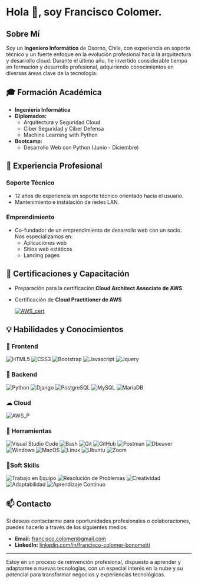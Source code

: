 # Hola 👋, soy Francisco Colomer.

## Sobre Mí

Soy un **Ingeniero Informático** de Osorno, Chile, con experiencia en soporte técnico y un fuerte enfoque en la evolución profesional hacia la arquitectura y desarrollo cloud. Durante el último año, he invertido considerable tiempo en formación y desarrollo profesional, adquiriendo conocimientos en diversas áreas clave de la tecnología.

## 🎓 Formación Académica

- **Ingeniería Informática**
- **Diplomados:**
  - Arquitectura y Seguridad Cloud
  - Ciber Seguridad y Ciber Defensa
  - Machine Learning with Python
- **Bootcamp:**
  - Desarrollo Web con Python (Junio - Diciembre)

## 💼 Experiencia Profesional

### Soporte Técnico
- 12 años de experiencia en soporte técnico orientado hacia el usuario.
- Mantenimiento e instalación de redes LAN.

### Emprendimiento
- Co-fundador de un emprendimiento de desarrollo web con un socio. Nos especializamos en:
  - Aplicaciones web
  - Sitios web estáticos
  - Landing pages

## 🏅 Certificaciones y Capacitación

- Preparación para la certificación **Cloud Architect Associate de AWS**.
- Certificación de **Cloud Practitioner de AWS**

  [![AWS_cert](https://images.credly.com/size/70x70/images/00634f82-b07f-4bbd-a6bb-53de397fc3a6/image.png)](https://www.credly.com/badges/f0281df3-b076-4354-849c-4c7bafb9f8f4/public_url)

## 💡 Habilidades y Conocimientos
  
### 🎨 Frontend

![HTML5](https://img.shields.io/badge/HTML5-E34F26?style=for-the-badge&logo=html5&logoColor=white) ![CSS3](https://img.shields.io/badge/CSS3-1572B6?style=for-the-badge&logo=css3&logoColor=white) ![Bootstrap](https://img.shields.io/badge/Bootstrap-563D7C?style=for-the-badge&logo=bootstrap&logoColor=white) ![Javascript](https://img.shields.io/badge/Javascript-323330?style=for-the-badge&logo=javascript&logoColor=F7DF1E) ![Jquery](https://img.shields.io/badge/jQuery-0769AD?style=for-the-badge&logo=jquery&logoColor=white)

### 🔨 Backend

![Python](https://img.shields.io/badge/Python-3776AB?style=for-the-badge&logo=python&logoColor=white) ![Django](https://img.shields.io/badge/Django-092E20?style=for-the-badge&logo=django&logoColor=white) ![PostgreSQL](https://img.shields.io/badge/PostgreSQL-316192?style=for-the-badge&logo=postgresql&logoColor=white) ![MySQL](https://img.shields.io/badge/MySQL-005C84?style=for-the-badge&logo=mysql&logoColor=white) ![MariaDB](https://img.shields.io/badge/MariaDB-003545?style=for-the-badge&logo=mariadb&logoColor=white)

### ☁ Cloud

![AWS_P](https://img.shields.io/badge/Amazon_AWS-FF9900?style=for-the-badge&logo=amazonaws&logoColor=white)

### 📎 Herramientas

![Visual Studio Code](https://img.shields.io/badge/Visual%20Studio%20Code-007ACC?style=for-the-badge&logo=visual-studio-code&logoColor=white) ![Bash](https://img.shields.io/badge/Bash-121011?style=for-the-badge&logo=gnu-bash&logoColor=white) ![Git](https://img.shields.io/badge/git-%23F05033.svg?style=for-the-badge&logo=git&logoColor=white) ![GitHub](https://img.shields.io/badge/github-%23121011.svg?style=for-the-badge&logo=github&logoColor=white) ![Postman](https://img.shields.io/badge/Postman-FF6C37?style=for-the-badge&logo=postman&logoColor=white) ![Dbeaver](https://img.shields.io/badge/DBeaver-EE0000?style=for-the-badge&logo=dbeaver&logoColor=white) ![Windows](https://img.shields.io/badge/Windows-0078D6?style=for-the-badge&logo=windows&logoColor=white) ![MacOS](https://img.shields.io/badge/MacOS-000000?style=for-the-badge&logo=apple&logoColor=white) ![Linux](https://img.shields.io/badge/Linux-FCC624?style=for-the-badge&logo=linux&logoColor=black) ![Ubuntu](https://img.shields.io/badge/Ubuntu-E95420?style=for-the-badge&logo=ubuntu&logoColor=white) ![Zoom](https://img.shields.io/badge/Zoom-2D8CFF?style=for-the-badge&logo=zoom&logoColor=white)

### 🌟**Soft Skills** 

![Trabajo en Equipo](https://img.shields.io/badge/Trabajo%20en%20Equipo-000000?style=for-the-badge) ![Resolución de Problemas](https://img.shields.io/badge/Resolución%20de%20Problemas-000000?style=for-the-badge) ![Creatividad](https://img.shields.io/badge/Creatividad-000000?style=for-the-badge) ![Adaptabilidad](https://img.shields.io/badge/Adaptabilidad-000000?style=for-the-badge) ![Aprendizaje Continuo](https://img.shields.io/badge/Aprendizaje%20Continuo-000000?style=for-the-badge)

## 📫 Contacto

Si deseas contactarme para oportunidades profesionales o colaboraciones, puedes hacerlo a través de los siguientes medios:

- **Email:** [francisco.colomer@gmail.com](mailto:francisco.colomer@gmail.com)
- **LinkedIn:** [linkedin.com/in/francisco-colomer-bonometti](https://www.linkedin.com/in/francisco-colomer-bonometti/)

---

Estoy en un proceso de reinvención profesional, dispuesto a aprender y adaptarme a nuevas tecnologías, con un especial interés en la nube y su potencial para transformar negocios y experiencias tecnológicas.



